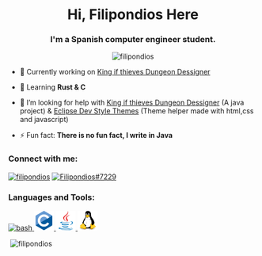 <h1 align="center">Hi, Filipondios Here</h1>
<h3 align="center">I'm a Spanish computer engineer student.</h3>

<p align="center"> <img src="https://komarev.com/ghpvc/?username=filipondios&label=Profile%20views&color=0e75b6&style=flat" alt="filipondios" /> </p>

- 🔭 Currently working on [King if thieves Dungeon Dessigner](https://github.com/Filipondios/King-Of-Thieves-DD)

- 🌱 Learning **Rust & C**

- 🤝 I’m looking for help with [King if thieves Dungeon Dessigner](https://github.com/Filipondios/King-Of-Thieves-DD) (A java project)  & [Eclipse Dev Style Themes](https://github.com/Filipondios/Eclipse-Dev-Style-Themes) (Theme helper made with html,css and javascript)

- ⚡ Fun fact: **There is no fun fact, I write in Java**

<h3 align="left">Connect with me:</h3>
<p align="left">
<a href="https://twitter.com/filipondios" target="blank"><img align="center" src="https://raw.githubusercontent.com/rahuldkjain/github-profile-readme-generator/master/src/images/icons/Social/twitter.svg" alt="filipondios" height="30" width="40" /></a>
<a href="https://discord.gg/ꜰɪʟɪᴘᴏɴᴅɪᴏꜱ#9621" target="blank"><img align="center" src="https://raw.githubusercontent.com/rahuldkjain/github-profile-readme-generator/master/src/images/icons/Social/discord.svg" alt="Filipondios#7229" height="30" width="40" /></a>
</p>

<h3 align="left">Languages and Tools:</h3>
<p align="left"> <a href="https://www.gnu.org/software/bash/" target="_blank" rel="noreferrer"> <img src="https://www.vectorlogo.zone/logos/gnu_bash/gnu_bash-icon.svg" alt="bash" width="40" height="40"/> </a> <a href="https://www.cprogramming.com/" target="_blank" rel="noreferrer"> <img src="https://raw.githubusercontent.com/devicons/devicon/master/icons/c/c-original.svg" alt="c" width="40" height="40"/> </a> <a href="https://www.java.com" target="_blank" rel="noreferrer"> <img src="https://raw.githubusercontent.com/devicons/devicon/master/icons/java/java-original.svg" alt="java" width="40" height="40"/> </a> <a href="https://www.linux.org/" target="_blank" rel="noreferrer"> <img src="https://raw.githubusercontent.com/devicons/devicon/master/icons/linux/linux-original.svg" alt="linux" width="40" height="40"/> </a> </p>

<p>&nbsp;<img align="center" src="https://github-readme-stats.vercel.app/api?username=filipondios&show_icons=true&locale=en" alt="filipondios" /></p>
